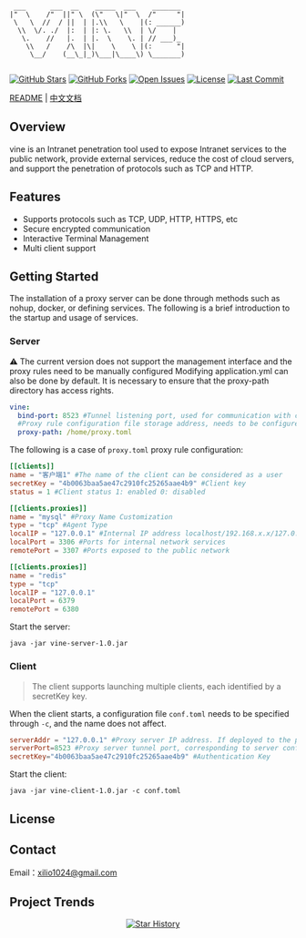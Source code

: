 ```text

 ___      ___  __    _____  ___    _______  
|"  \    /"  ||" \  (\"   \|"  \  /"     "| 
 \   \  //  / ||  | |.\\   \    |(: ______) 
  \\  \/. ./  |:  | |: \.   \\  | \/    |   
   \.    //   |.  | |.  \    \. | // ___)_  
    \\   /    /\  |\|    \    \ |(:      "| 
     \__/    (__\_|_)\___|\____\) \_______) 
                                            

```
[![GitHub Stars](https://img.shields.io/github/stars/xilio-dev/vine?style=for-the-badge&logo=github)](https://github.com/xilio-dev/vine)
[![GitHub Forks](https://img.shields.io/github/forks/xilio-dev/vine?style=for-the-badge&logo=github)](https://github.com/xilio-dev/vine)
[![Open Issues](https://img.shields.io/github/issues/xilio-dev/vine?style=for-the-badge)](https://github.com/xilio-dev/vine/issues)
[![License](https://img.shields.io/github/license/xilio-dev/vine?style=for-the-badge)](https://github.com/xilio-dev/vine/blob/main/LICENSE)
[![Last Commit](https://img.shields.io/github/last-commit/xilio-dev/vine?style=for-the-badge)](https://github.com/xilio-dev/vine/commits)

[README](README.md) | [中文文档](README_ZH.md)
## Overview
vine is an Intranet penetration tool used to expose Intranet services to the public network, provide external services, reduce the cost of cloud servers, and support the penetration of protocols such as TCP and HTTP.

## Features
- Supports protocols such as TCP, UDP, HTTP, HTTPS, etc
- Secure encrypted communication
- Interactive Terminal Management
- Multi client support
## Getting Started

The installation of a proxy server can be done through methods such as nohup, docker, or defining services. The following is a brief introduction to the startup and usage of services.

### Server
⚠️ The current version does not support the management interface and the proxy rules need to be manually configured
Modifying application.yml can also be done by default. It is necessary to ensure that the proxy-path directory has access rights.
```yaml
vine:
  bind-port: 8523 #Tunnel listening port, used for communication with clients
  #Proxy rule configuration file storage address, needs to be configured by oneself
  proxy-path: /home/proxy.toml

```
The following is a case of `proxy.toml` proxy rule configuration:
```toml
[[clients]]
name = "客户端1" #The name of the client can be considered as a user
secretKey = "4b0063baa5ae47c2910fc25265aae4b9" #Client key
status = 1 #Client status 1: enabled 0: disabled

[[clients.proxies]]
name = "mysql" #Proxy Name Customization
type = "tcp" #Agent Type
localIP = "127.0.0.1" #Internal IP address localhost/192.168.x.x/127.0.0.1
localPort = 3306 #Ports for internal network services
remotePort = 3307 #Ports exposed to the public network

[[clients.proxies]]
name = "redis"
type = "tcp"
localIP = "127.0.0.1"
localPort = 6379
remotePort = 6380
```
Start the server:
```shell
java -jar vine-server-1.0.jar
```
### Client
> The client supports launching multiple clients, each identified by a secretKey key.

When the client starts, a configuration file `conf.toml` needs to be specified through `-c`, and the name does not affect.
```toml
serverAddr = "127.0.0.1" #Proxy server IP address. If deployed to the public network, the IP address of the public network server needs to be filled in
serverPort=8523 #Proxy server tunnel port, corresponding to server configuration bind port
secretKey="4b0063baa5ae47c2910fc25265aae4b9" #Authentication Key
```
Start the client:
```shell
java -jar vine-client-1.0.jar -c conf.toml
```
## License

## Contact
Email：xilio1024@gmail.com
## Project Trends

<p align="center">
  <a href="https://github.com/xilio-dev/vine/stargazers">
    <img src="https://api.star-history.com/svg?repos=xilio-dev/vine&type=Date" alt="Star History">
  </a>
</p>

